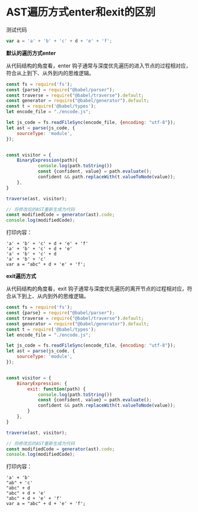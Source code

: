 # AST遍历方式enter和exit的区别

测试代码

```javascript
var a = 'a' + 'b' + 'c' + d + 'e' + 'f';
```

**默认的遍历方式enter**

从代码结构的角度看，enter 钩子通常与深度优先遍历的进入节点的过程相对应，符合从上到下、从外到内的思维逻辑。

```javascript
const fs = require('fs');
const {parse} = require("@babel/parser");
const traverse = require("@babel/traverse").default;
const generator = require("@babel/generator").default;
const t = require('@babel/types');
let encode_file = "./encode.js";

let js_code = fs.readFileSync(encode_file, {encoding: "utf-8"});
let ast = parse(js_code, {
    sourceType: 'module',
});


const visitor = {
    BinaryExpression(path){
            console.log(path.toString())
            const {confident, value} = path.evaluate();
            confident && path.replaceWith(t.valueToNode(value));
    },
}

traverse(ast, visitor);

// 将修改后的AST重新生成为代码
const modifiedCode = generator(ast).code;
console.log(modifiedCode);
```

打印内容：

    'a' + 'b' + 'c' + d + 'e' + 'f'
    'a' + 'b' + 'c' + d + 'e'
    'a' + 'b' + 'c' + d
    'a' + 'b' + 'c'
    var a = "abc" + d + 'e' + 'f';

**exit遍历方式**

从代码结构的角度看，exit 钩子通常与深度优先遍历的离开节点的过程相对应，符合从下到上、从内到外的思维逻辑。

```javascript
const fs = require('fs');
const {parse} = require("@babel/parser");
const traverse = require("@babel/traverse").default;
const generator = require("@babel/generator").default;
const t = require('@babel/types');
let encode_file = "./encode.js";

let js_code = fs.readFileSync(encode_file, {encoding: "utf-8"});
let ast = parse(js_code, {
    sourceType: 'module',
});


const visitor = {
    BinaryExpression: {
        exit: function(path) {
            console.log(path.toString())
            const {confident, value} = path.evaluate();
            confident && path.replaceWith(t.valueToNode(value));
        }
    },
}

traverse(ast, visitor);

// 将修改后的AST重新生成为代码
const modifiedCode = generator(ast).code;
console.log(modifiedCode);
```

打印内容：

    'a' + 'b'
    "ab" + 'c'
    "abc" + d
    "abc" + d + 'e'
    "abc" + d + 'e' + 'f'
    var a = "abc" + d + 'e' + 'f';
